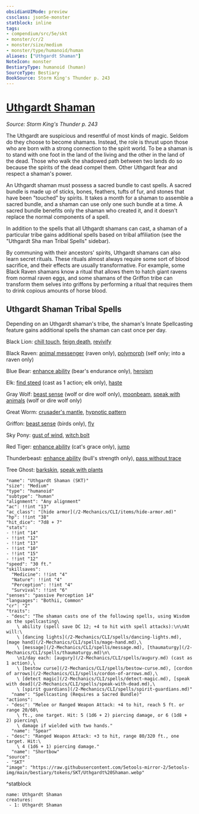 ```yaml
---
obsidianUIMode: preview
cssclass: json5e-monster
statblock: inline
tags:
- compendium/src/5e/skt
- monster/cr/2
- monster/size/medium
- monster/type/humanoid/human
aliases: ["Uthgardt Shaman"]
NoteIcon: monster
BestiaryType: humanoid (human)
SourceType: Bestiary
BookSource: Storm King's Thunder p. 243
---
```

# [Uthgardt Shaman](2-Mechanics\CLI\bestiary\humanoid/uthgardt-shaman-skt.md)
*Source: Storm King's Thunder p. 243*  

The Uthgardt are suspicious and resentful of most kinds of magic. Seldom do they choose to become shamans. Instead, the role is thrust upon those who are born with a strong connection to the spirit world. To be a shaman is to stand with one foot in the land of the living and the other in the land of the dead. Those who walk the shadowed path between two lands do so because the spirits of the dead compel them. Other Uthgardt fear and respect a shaman's power.

An Uthgardt shaman must possess a sacred bundle to cast spells. A sacred bundle is made up of sticks, bones, feathers, tufts of fur, and stones that have been "touched" by spirits. It takes a month for a shaman to assemble a sacred bundle, and a shaman can use only one such bundle at a time. A sacred bundle benefits only the shaman who created it, and it doesn't replace the normal components of a spell.

In addition to the spells that all Uthgardt shamans can cast, a shaman of a particular tribe gains additional spells based on tribal affiliation (see the "Uthgardt Sha man Tribal Spells" sidebar).

By communing with their ancestors' spirits, Uthgardt shamans can also learn secret rituals. These rituals almost always require some sort of blood sacrifice, and their effects are usually transformative. For example, some Black Raven shamans know a ritual that allows them to hatch giant ravens from normal raven eggs, and some shamans of the Griffon tribe can transform them selves into griffons by performing a ritual that requires them to drink copious amounts of horse blood.

## Uthgardt Shaman Tribal Spells

Depending on an Uthgardt shaman's tribe, the shaman's Innate Spellcasting feature gains additional spells the shaman can cast once per day.

Black Lion: [chill touch](/2-Mechanics/CLI/spells/chill-touch.md), [feign death](/2-Mechanics/CLI/spells/feign-death.md), [revivify](/2-Mechanics/CLI/spells/revivify.md)

Black Raven: [animal messenger](/2-Mechanics/CLI/spells/animal-messenger.md) (raven only), [polymorph](/2-Mechanics/CLI/spells/polymorph.md) (self only; into a raven only)

Blue Bear: [enhance ability](/2-Mechanics/CLI/spells/enhance-ability.md) (bear's endurance only), [heroism](/2-Mechanics/CLI/spells/heroism.md)

Elk: [find steed](/2-Mechanics/CLI/spells/find-steed.md) (cast as 1 action; elk only), [haste](/2-Mechanics/CLI/spells/haste.md)

Gray Wolf: [beast sense](/2-Mechanics/CLI/spells/beast-sense.md) (wolf or dire wolf only), [moonbeam](/2-Mechanics/CLI/spells/moonbeam.md), [speak with animals](/2-Mechanics/CLI/spells/speak-with-animals.md) (wolf or dire wolf only)

Great Worm: [crusader's mantle](/2-Mechanics/CLI/spells/crusaders-mantle.md), [hypnotic pattern](/2-Mechanics/CLI/spells/hypnotic-pattern.md)

Griffon: [beast sense](/2-Mechanics/CLI/spells/beast-sense.md) (birds only), [fly](/2-Mechanics/CLI/spells/fly.md)

Sky Pony: [gust of wind](/2-Mechanics/CLI/spells/gust-of-wind.md), [witch bolt](/2-Mechanics/CLI/spells/witch-bolt.md)

Red Tiger: [enhance ability](/2-Mechanics/CLI/spells/enhance-ability.md) (cat's grace only), [jump](/2-Mechanics/CLI/spells/jump.md)

Thunderbeast: [enhance ability](/2-Mechanics/CLI/spells/enhance-ability.md) (bull's strength only), [pass without trace](/2-Mechanics/CLI/spells/pass-without-trace.md)

Tree Ghost: [barkskin](/2-Mechanics/CLI/spells/barkskin.md), [speak with plants](/2-Mechanics/CLI/spells/speak-with-plants.md)

```statblock
"name": "Uthgardt Shaman (SKT)"
"size": "Medium"
"type": "humanoid"
"subtype": "human"
"alignment": "Any alignment"
"ac": !!int "13"
"ac_class": "[hide armor](/2-Mechanics/CLI/items/hide-armor.md)"
"hp": !!int "38"
"hit_dice": "7d8 + 7"
"stats":
- !!int "14"
- !!int "12"
- !!int "13"
- !!int "10"
- !!int "15"
- !!int "12"
"speed": "30 ft."
"skillsaves":
  "Medicine": !!int "4"
  "Nature": !!int "4"
  "Perception": !!int "4"
  "Survival": !!int "6"
"senses": "passive Perception 14"
"languages": "Bothii, Common"
"cr": "2"
"traits":
- "desc": "The shaman casts one of the following spells, using Wisdom as the spellcasting\
    \ ability (spell save DC 12; +4 to hit with spell attacks):\n\nAt will:\
    \ [dancing lights](/2-Mechanics/CLI/spells/dancing-lights.md), [mage hand](/2-Mechanics/CLI/spells/mage-hand.md),\
    \ [message](/2-Mechanics/CLI/spells/message.md), [thaumaturgy](/2-Mechanics/CLI/spells/thaumaturgy.md)\n\
    \n1/day each: [augury](/2-Mechanics/CLI/spells/augury.md) (cast as 1 action),\
    \ [bestow curse](/2-Mechanics/CLI/spells/bestow-curse.md), [cordon of arrows](/2-Mechanics/CLI/spells/cordon-of-arrows.md),\
    \ [detect magic](/2-Mechanics/CLI/spells/detect-magic.md), [speak with dead](/2-Mechanics/CLI/spells/speak-with-dead.md),\
    \ [spirit guardians](/2-Mechanics/CLI/spells/spirit-guardians.md)"
  "name": "Spellcasting (Requires a Sacred Bundle)"
"actions":
- "desc": "Melee or Ranged Weapon Attack: +4 to hit, reach 5 ft. or range 20/60\
    \ ft., one target. Hit: 5 (1d6 + 2) piercing damage, or 6 (1d8 + 2) piercing\
    \ damage if wielded with two hands."
  "name": "Spear"
- "desc": "Ranged Weapon Attack: +3 to hit, range 80/320 ft., one target. Hit:\
    \ 4 (1d6 + 1) piercing damage."
  "name": "Shortbow"
"source":
- "SKT"
"image": "https://raw.githubusercontent.com/5etools-mirror-2/5etools-img/main/bestiary/tokens/SKT/Uthgardt%20Shaman.webp"
```
^statblock

```encounter-table
name: Uthgardt Shaman
creatures:
 - 1: Uthgardt Shaman
```